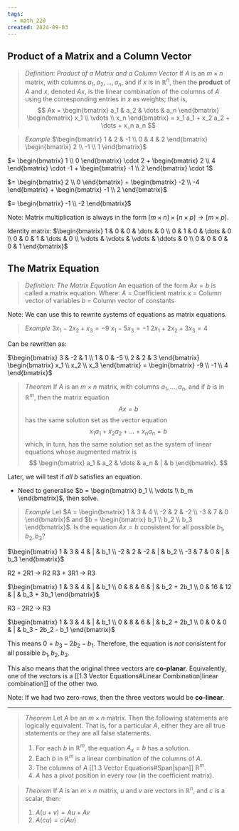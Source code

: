```yaml
---
tags:
  - math_220
created: 2024-09-03
---
```


## Product of a Matrix and a Column Vector

> *Definition: Product of a Matrix and a Column Vector*
> If $A$ is an $m \times n$ matrix, with columns $a_1, a_2, \dots, a_n$, and if $x$ is in $\mathbb R^n$, then the **product** of $A$ and $x$, denoted $Ax$, is the linear combination of the columns of $A$ using the corresponding entries in $x$ as weights; that is,
> $$ Ax = \begin{bmatrix} a_1 & a_2 & \dots & a_n \end{bmatrix} \begin{bmatrix} x_1 \\ \vdots \\ x_n \end{bmatrix} = x_1 a_1 + x_2 a_2 + \dots + x_n a_n $$

> *Example*
> $\begin{bmatrix} 1 & 2 & -1 \\ 0 & 4 & 2 \end{bmatrix} \begin{bmatrix} 2 \\ -1 \\ 1 \end{bmatrix}$

$= \begin{bmatrix} 1 \\ 0 \end{bmatrix} \cdot 2 + \begin{bmatrix} 2 \\ 4 \end{bmatrix} \cdot -1 + \begin{bmatrix} -1 \\ 2 \end{bmatrix} \cdot 1$

$= \begin{bmatrix} 2 \\ 0 \end{bmatrix} + \begin{bmatrix} -2 \\ -4 \end{bmatrix} + \begin{bmatrix} -1 \\ 2 \end{bmatrix}$

$= \begin{bmatrix} -1 \\ -2 \end{bmatrix}$

Note: Matrix multiplication is always in the form $[m \times n] \times [n \times p] \rightarrow [m \times p]$.

Identity matrix: $\begin{bmatrix} 1 & 0 & 0 & \dots & 0 \\ 0 & 1 & 0 & \dots & 0 \\ 0 & 0 & 1 & \dots & 0 \\ \vdots & \vdots & \vdots & \ddots & 0 \\ 0 & 0 & 0 & 0 & 1 \end{bmatrix}$

## The Matrix Equation

> *Definition: The Matrix Equation*
> An equation of the form $Ax = b$ is called a matrix equation.
> Where:
> $A$ = Coefficient matrix
> $x$ = Column vector of variables
> $b$ = Column vector of constants

Note: We can use this to rewrite systems of equations as matrix equations.

> *Example*
> $3x_1 - 2x_2 + x_3 = -9$
> $x_1 - 5x_3 = -1$
> $2x_1 + 2x_2 + 3x_3 = 4$

Can be rewritten as:

$\begin{bmatrix} 3 & -2 & 1 \\ 1 & 0 & -5 \\ 2 & 2 & 3 \end{bmatrix} \begin{bmatrix} x_1 \\ x_2 \\ x_3 \end{bmatrix} = \begin{bmatrix} -9 \\ -1 \\ 4 \end{bmatrix}$

> *Theorem*
> If $A$ is an $m \times n$ matrix, with columns $a_1, \dots, a_n$, and if $b$ is in $\mathbb R^m$, then the matrix equation
> $$ Ax = b $$
> has the same solution set as the vector equation
> $$ x_1 a_1 + x_2 a_2 + \dots + x_n a_n = b $$
> which, in turn, has the same solution set as the system of linear equations whose augmented matrix is
> $$ \begin{bmatrix} a_1 & a_2 & \dots & a_n & | & b \end{bmatrix}. $$

Later, we will test if *all* $b$ satisfies an equation.
- Need to generalise $b = \begin{bmatrix} b_1 \\ \vdots \\ b_m \end{bmatrix}$, then solve.

> *Example*
> Let $A = \begin{bmatrix} 1 & 3 & 4 \\ -2 & 2 & -2 \\ -3 & 7 & 0 \end{bmatrix}$ and $b = \begin{bmatrix} b_1 \\ b_2 \\ b_3 \end{bmatrix}$. Is the equation $Ax = b$ consistent for all possible $b_1, b_2, b_3$?

$\begin{bmatrix} 1 & 3 & 4 & | & b_1 \\ -2 & 2 & -2 & | & b_2 \\ -3 & 7 & 0 & | & b_3 \end{bmatrix}$

R2 + 2R1 -> R2
R3 + 3R1 -> R3

$\begin{bmatrix} 1 & 3 & 4 & | & b_1 \\ 0 & 8 & 6 & | & b_2 + 2b_1 \\ 0 & 16 & 12 & | & b_3 + 3b_1 \end{bmatrix}$

R3 - 2R2 -> R3

$\begin{bmatrix} 1 & 3 & 4 & | & b_1 \\ 0 & 8 & 6 & | & b_2 + 2b_1 \\ 0 & 0 & 0 & | & b_3 - 2b_2 - b_1 \end{bmatrix}$

This means $0 = b_3 - 2b_2 - b_1$. Therefore, the equation is *not* consistent for all possible $b_1, b_2, b_3$.

This also means that the original three vectors are **co-planar**.
Equivalently, one of the vectors is a [[1.3 Vector Equations#Linear Combination|linear combination]] of the other two.

Note: If we had two zero-rows, then the three vectors would be **co-linear**.

---

> *Theorem*
> Let $A$ be an $m \times n$ matrix. Then the following statements are logically equivalent. That is, for a particular $A$, either they are all true statements or they are all false statements.
> 1. For each $b$ in $\mathbb R^m$, the equation $A_x = b$ has a solution.
> 2. Each $b$ in $\mathbb R^m$ is a linear combination of the columns of $A$.
> 3. The columns of $A$ [[1.3 Vector Equations#Span|span]] $\mathbb R^m$.
> 4. $A$ has a pivot position in every row (in the coefficient matrix).

> *Theorem*
> If $A$ is an $m \times n$ matrix, $u$ and $v$ are vectors in $\mathbb R^n$, and $c$ is a scalar, then:
> 1. $A(u + v) = Au + Av$
> 2. $A(cu) = c(Au)$
